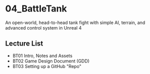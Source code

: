 # 04_BattleTank
An open-world, head-to-head tank fight with simple AI, terrain, and advanced control system in Unreal 4 


## Lecture List
* BT01 Intro, Notes and Assets
* BT02 Game Design Document (GDD)
* BT03 Setting up a GitHub "Repo"
